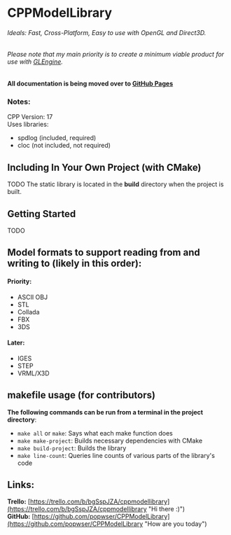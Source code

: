 # CPPModelLibrary

###### Ideals: Fast, Cross-Platform, Easy to use with OpenGL and Direct3D.

###### Please note that my main priority is to create a minimum viable product for use with [GLEngine](https://github.com/popwser/GLEngine).

**All documentation is being moved over to [GitHub Pages](https://popwser.github.io/CPPModelLibrary)**

### Notes:

CPP Version: 17  
Uses libraries:

- spdlog (included, required)
- cloc (not included, not required)

## Including In Your Own Project (with CMake)

TODO
The static library is located in the **build** directory when the project is built.

## Getting Started

TODO

## Model formats to support reading from and writing to (likely in this order):

#### Priority:

- ASCII OBJ
- STL
- Collada
- FBX
- 3DS

#### Later:

- IGES
- STEP
- VRML/X3D

## makefile usage (for contributors)

**The following commands can be run from a terminal in the project directory**:

- `make all` or `make`: Says what each make function does
- `make make-project`: Builds necessary dependencies with CMake
- `make build-project`: Builds the library
- `make line-count`: Queries line counts of various parts of the library's code

## Links:

**Trello:** [https://trello.com/b/bgSspJZA/cppmodellibrary](https://trello.com/b/bgSspJZA/cppmodellibrary "Hi there :)")  
**GitHub:** [https://github.com/popwser/CPPModelLibrary](https://github.com/popwser/CPPModelLibrary "How are you today")
